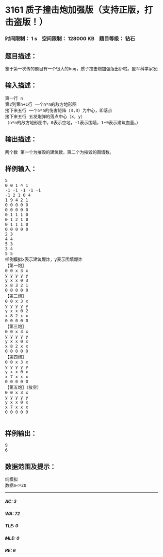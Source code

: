 # 3161 质子撞击炮加强版（支持正版，打击盗版！）   
### 时间限制： 1 s&nbsp;&nbsp;&nbsp;&nbsp;空间限制： 128000 KB&nbsp;&nbsp;&nbsp;&nbsp;题目等级： 钻石  
## 题目描述：  

<pre>
鉴于第一次传的题目有一个很大的bug，质子撞击炮加强版出炉啦。盟军科学家发现了质子撞击炮有一个能量传递特性，质子的能量会让围墙产生连锁反应，连环爆炸，就会对上下左右四个方向（没有斜方向）产生一点溅射伤害，如果围墙四个方向内连在一起，就会一起炸，四个方向均造成1点溅射伤害。此题目对质子炮弹做了一些改进，将会读入一个5*5的伤害矩阵，中心即为落点中心。
</pre>
  
  
## 输入描述：  

<pre>
第一行 n
第2到第n+1行 一个n*n的敌方地形图
接下来五行 一个5*5的伤害矩阵（3,3）为中心，即落点
接下来五行 五发炮弹的落点中心（x，y）
（n*n的敌方地形图中，0表示空地，-1表示围墙，1~9表示建筑血量。）
</pre>
  
  
## 输出描述：  

<pre>
两个数 第一个为摧毁的建筑数，第二个为摧毁的围墙数。
</pre>
  
  
## 样例输入：  

<pre>
5
0 0 1 4 1
-1 -1 -1 -1 -1
-1 2 1 0 4
1 9 4 2 1
0 0 0 0 0
0 0 0 0 0 
0 1 1 1 0
0 1 2 1 0
0 1 1 1 0
0 0 0 0 0 
2 3
4 4
5 3
3 4
5 5
样例模拟x表示建筑爆炸，y表示围墙爆炸
【第一炮】
0 0 x 3 x
y y y y y
y x x 0 3
x 8 3 2 1
0 0 0 0 0
【第二炮】
0 0 x 3 x
y y y y y
y x x 0 2
x 8 2 x x
0 0 0 0 0
【第三炮】
0 0 x 3 x
y y y y y
y x x 0 x
x 8 2 x x
0 0 0 0 0
【第四炮】
0 0 x 3 x
y y y y y
y x x 0 x
x 7 x x x
0 0 0 0 0
【第五炮】（放空）
0 0 x 3 x
y y y y y
y x x 0 x
x 7 x x x
0 0 0 0 0
 
</pre>
  
  
## 样例输出：  

<pre>
9
6
</pre>
  
  
## 数据范围及提示：  

<pre>
纯模拟
数据n<=20
</pre>
  
  
***  

##### AC: 3  
##### WA: 72  
##### TLE: 0  
##### MLE: 0  
##### RE: 6  
